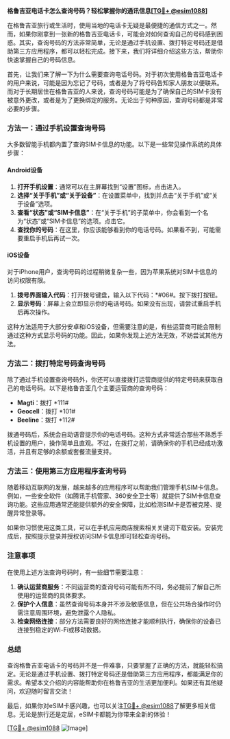 **格鲁吉亚电话卡怎么查询号码？轻松掌握你的通讯信息[[TG💪+ @esim1088](https://t.me/s/esim1088)]**

在格鲁吉亚旅行或生活时，使用当地的电话卡无疑是最便捷的通信方式之一。然而，如果你刚拿到一张新的格鲁吉亚电话卡，可能会对如何查询自己的号码感到困惑。其实，查询号码的方法非常简单，无论是通过手机设置、拨打特定号码还是借助第三方应用程序，都可以轻松完成。接下来，我们将详细介绍这些方法，帮助你快速掌握自己的号码信息。

首先，让我们来了解一下为什么需要查询电话号码。对于初次使用格鲁吉亚电话卡的用户来说，可能是因为忘记了号码，或者是为了将号码告知家人朋友以便联系。而对于长期居住在格鲁吉亚的人来说，查询号码可能是为了确保自己的SIM卡没有被意外更改，或者是为了更换绑定的服务。无论出于何种原因，查询号码都是非常必要的步骤。

### 方法一：通过手机设置查询号码

大多数智能手机都内置了查询SIM卡信息的功能。以下是一些常见操作系统的具体步骤：

#### Android设备

1. **打开手机设置**：通常可以在主屏幕找到“设置”图标，点击进入。
2. **选择“关于手机”或“关于设备”**：在设置菜单中，找到并点击“关于手机”或“关于设备”选项。
3. **查看“状态”或“SIM卡信息”**：在“关于手机”的子菜单中，你会看到一个名为“状态”或“SIM卡信息”的选项。点击它。
4. **查找你的号码**：在这里，你应该能够看到你的电话号码。如果看不到，可能需要重启手机后再试一次。

#### iOS设备

对于iPhone用户，查询号码的过程稍微复杂一些，因为苹果系统对SIM卡信息的访问权限有限。

1. **拨号界面输入代码**：打开拨号键盘，输入以下代码：*#06#。按下拨打按钮。
2. **显示号码**：屏幕上会立即显示你的电话号码。如果没有出现，请尝试重启手机后再次操作。

这种方法适用于大部分安卓和iOS设备，但需要注意的是，有些运营商可能会限制通过这种方式显示号码的功能。因此，如果你发现上述方法无效，不妨尝试其他方法。

### 方法二：拨打特定号码查询号码

除了通过手机设置查询号码外，你还可以直接拨打运营商提供的特定号码来获取自己的电话号码。以下是格鲁吉亚几个主要运营商的查询号码：

- **Magti**：拨打 *111#
- **Geocell**：拨打 *101#
- **Beeline**：拨打 *112#

拨通号码后，系统会自动语音提示你的电话号码。这种方式非常适合那些不熟悉手机设置的用户，操作简单且直观。不过，在拨打之前，请确保你的手机已经成功激活，并且有足够的余额或套餐流量支持。

### 方法三：使用第三方应用程序查询号码

随着移动互联网的发展，越来越多的应用程序可以帮助我们管理手机SIM卡信息。例如，一些安全软件（如腾讯手机管家、360安全卫士等）就提供了SIM卡信息查询功能。这些应用通常还能提供额外的安全保障，比如检测SIM卡是否被克隆、提醒异常登录等。

如果你习惯使用这类工具，可以在手机应用商店搜索相关关键词下载安装。安装完成后，按照提示登录并授权访问SIM卡信息即可轻松查询号码。

### 注意事项

在使用上述方法查询号码时，有一些细节需要注意：

1. **确认运营商服务**：不同运营商的查询号码可能有所不同，务必提前了解自己所使用的运营商的具体要求。
2. **保护个人信息**：虽然查询号码本身并不涉及敏感信息，但在公共场合操作时仍需注意周围环境，避免泄露个人隐私。
3. **检查网络连接**：部分方法需要良好的网络连接才能顺利执行，确保你的设备已连接到稳定的Wi-Fi或移动数据。

### 总结

查询格鲁吉亚电话卡的号码并不是一件难事，只要掌握了正确的方法，就能轻松搞定。无论是通过手机设置、拨打特定号码还是借助第三方应用程序，都能满足你的需求。希望本文介绍的内容能帮助你在格鲁吉亚的生活更加便利。如果还有其他疑问，欢迎随时留言交流！

最后，如果你对eSIM卡感兴趣，也可以关注[TG💪+ @esim1088](https://t.me/s/esim1088)了解更多相关信息。无论是旅行还是定居，eSIM卡都能为你带来全新的体验！

[[TG💪+ @esim1088](https://t.me/s/esim1088) ![Image](https://i.postimg.cc/4NQfJmqS/Snipaste-2025-05-13-00-14-12.png)]
